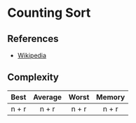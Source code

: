 # Counting Sort

## References

- [Wikipedia](https://en.wikipedia.org/wiki/Counting_sort)

## Complexity

| Best  | Average | Worst | Memory |
| :---: | :-----: | :---: | :----: |
| n + r |  n + r  | n + r | n + r  |
